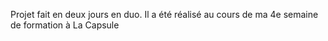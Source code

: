 Projet fait en deux jours en duo.
Il a été réalisé au cours de ma 4e semaine de formation à La Capsule
